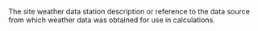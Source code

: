 The site weather data station description or reference to the data source from which weather data was obtained for use in calculations.